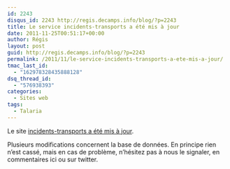 ```yaml
---
id: 2243
disqus_id: 2243 http://regis.decamps.info/blog/?p=2243
title: Le service incidents-transports a été mis à jour
date: 2011-11-25T00:51:17+00:00
author: Régis
layout: post
guid: http://regis.decamps.info/blog/?p=2243
permalink: /2011/11/le-service-incidents-transports-a-ete-mis-a-jour/
tmac_last_id:
  - "162978328435888128"
dsq_thread_id:
  - "576938393"
categories:
  - Sites web
tags:
  - Talaria
---
```

Le site [incidents-transports a été mis à jour](http://blog.incidents-transports.com/2011/11/24/incidents-transports-v2-et-la-suite/). 

Plusieurs modifications concernent la base de données. En principe rien n’est cassé, mais en cas de problème, n’hésitez pas à nous le signaler, en commentaires ici ou sur twitter.
